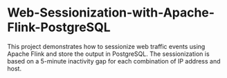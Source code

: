 # Web-Sessionization-with-Apache-Flink-PostgreSQL
This project demonstrates how to sessionize web traffic events using Apache Flink and store the output in PostgreSQL. The sessionization is based on a 5-minute inactivity gap for each combination of IP address and host.
